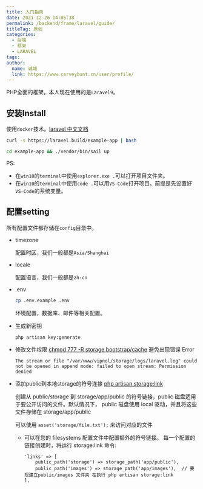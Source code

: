 ```yaml
---
title: 入门指南
date: 2021-12-26 14:05:38
permalink: /backend/frame/laravel/guide/
titleTag: 原创
categories: 
  - 后端
  - 框架
  - LARAVEL
tags: 
author: 
  name: 诚城
  link: https://www.carveybunt.cn/user/profile/
---
```

 PHP全面的框架。本人现在使用的是`Laravel9`。
 <!-- more -->
 ## 安装Install
 使用`docker`技术。[laravel 中文文档](https://learnku.com/docs/laravel/9.x/installation/12200)

```bash
curl -s https://laravel.build/example-app | bash

cd example-app && ./vendor/bin/sail up
```

PS:
  * 在`win10`的`terminal`中使用`explorer.exe .`可以打开项目文件夹。
  * 在`win10`的`terminal`中使用`code .`可以用`VS-Code`打开项目。前提是先设置好`VS-Code`的系统变量。
## 配置setting
所有配置文件都存储在`config`目录中。
* timezone 
  
    配置时区，我们一般都是`Asia/Shanghai`

* locale

    配置语言，我们一般都是`zh-cn`

* .env

  ```sh
  cp .env.example .env
  ```

  环境配置，数据库、邮件等相关配置。

* 生成新密钥
  ```sh
  php artisan key:generate
  ```
* 修改文件权限 [chmod 777 -R storage bootstrap/cache]() 避免出现错误 Error
  
      The stream or file "/var/www/vipnol/storage/logs/laravel.log" could not be opened in append mode: failed to open stream: Permission denied
* 添加public到本地storage的符号连接 [php artisan storage:link]()
  
  创建从 public/storage 到 storage/app/public 的符号链接，public 磁盘适用于要公开访问的文件。默认情况下， public 磁盘使用 local 驱动，并且将这些文件存储在 storage/app/public
  
  可以使用 `asset('storage/file.txt');` 来访问对应的文件
  - 可以在您的 filesystems 配置文件中配置额外的符号链接。 每一个配置的链接创建时，将运行 storage:link 命令:
  
        'links' => [
            public_path('storage') => storage_path('app/public'),
            public_path('images') => storage_path('app/images'),  // 要现建立public/images 文件夹 在执行 php artisan storage:link
        ],